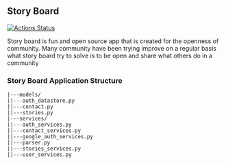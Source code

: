 Story Board
---

[![Actions Status](https://github.com/praveenpkg8/stroryboard/workflows/taiko/badge.svg)](https://github.com/praveenpkg8/stroryboard/actions)

 Story board is fun and open source app that is created for the openness of community.
 Many community have been trying improve on a regular basis what story board try to solve
 is to be open and share what others do in a community
 
 ### Story Board Application Structure
 ```
|---models/
||---auth_datastore.py
||---contact.py
||---stories.py
|---services/
||---auth_services.py
||---contact_services.py
||---google_auth_services.py
||---parser.py
||---stories_services.py
||---user_services.py

```
